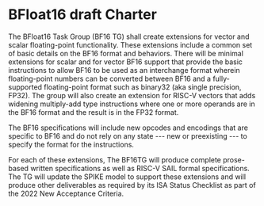 # BFloat16 draft Charter

The BFloat16 Task Group (BF16 TG) shall create extensions for vector and scalar floating-point functionality. These extensions include a common set of basic details on the BF16 format and behaviors. There will be
minimal extensions for scalar and for vector BF16 support that provide the basic instructions to allow BF16 to be used as an interchange format wherein floating-point numbers can be converted between BF16 and a
fully-supported floating-point format such as binary32 (aka single precision, FP32). The group will also create an extension for RISC-V vectors that adds widening multiply-add type instructions where one or more
operands are in the BF16 format and the result is in the FP32 format.

The BF16 specifications will include new opcodes and encodings that are specific to BF16 and do not rely on any state --- new or preexisting --- to specify the format for the instructions.

For each of these extensions, The BF16TG will produce complete prose-based written specifications as well as RISC-V SAIL formal specifications. The TG will update the SPIKE model to support these extensions and will
produce other deliverables as required by its ISA Status Checklist as part of the 2022 New Acceptance Criteria. 
